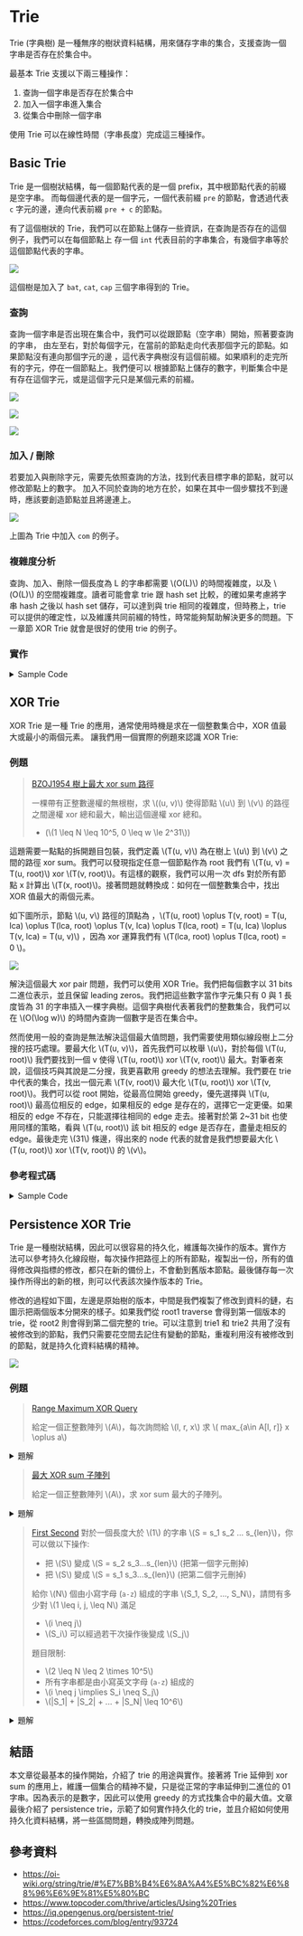 # Trie

Trie (字典樹) 是一種無序的樹狀資料結構，用來儲存字串的集合，支援查詢一個字串是否存在於集合中。

最基本 Trie 支援以下兩三種操作：

1. 查詢一個字串是否存在於集合中
2. 加入一個字串進入集合
3. 從集合中刪除一個字串

使用 Trie 可以在線性時間（字串長度）完成這三種操作。

## Basic Trie

Trie 是一個樹狀結構，每一個節點代表的是一個 prefix，其中根節點代表的前綴是空字串。
而每個邊代表的是一個字元，一個代表前綴 `pre` 的節點，會透過代表 `c` 字元的邊，連向代表前綴 `pre + c` 的節點。

有了這個樹狀的 Trie，我們可以在節點上儲存一些資訊，在查詢是否存在的這個例子，我們可以在每個節點上
存一個 `int` 代表目前的字串集合，有幾個字串等於這個節點代表的字串。

![](./image/p1.jpg)

這個樹是加入了 `bat`, `cat`, `cap` 三個字串得到的 Trie。

### 查詢

查詢一個字串是否出現在集合中，我們可以從跟節點（空字串）開始，照著要查詢的字串，
由左至右，對於每個字元，在當前的節點走向代表那個字元的節點。如果節點沒有連向那個字元的邊
，這代表字典樹沒有這個前綴。如果順利的走完所有的字元，停在一個節點上。我們便可以
根據節點上儲存的數字，判斷集合中是有存在這個字元，或是這個字元只是某個元素的前綴。

![](./image/p2.jpg)

![](./image/p3.jpg)

![](./image/p4.jpg)

### 加入 / 刪除

若要加入與刪除字元，需要先依照查詢的方法，找到代表目標字串的節點，就可以修改節點上的數字。
加入不同於查詢的地方在於，如果在其中一個步驟找不到邊時，應該要創造節點並且將邊連上。

![](./image/p5.jpg)

上圖為 Trie 中加入 `com` 的例子。

### 複雜度分析

查詢、加入、刪除一個長度為 L 的字串都需要 \\(O(L)\\) 的時間複雜度，以及 \\(O(L)\\) 的空間複雜度。讀者可能會拿 trie 跟 hash set 比較，的確如果考慮將字串 hash 之後以 hash set 儲存，可以達到與 trie 相同的複雜度，但時務上，trie 可以提供的確定性，以及維護共同前綴的特性，時常能夠幫助解決更多的問題。下一章節 XOR Trie 就會是很好的使用 trie 的例子。

### 實作

<details><summary> Sample Code </summary>


```cpp
#include <bits/stdc++.h>

template<typename T, std::size_t _Nm>
class TrieNode {
private:
  template<typename IT>
  TrieNode* get(IT begin, IT end, bool create=false) {
    if (begin == end) {
      return this;
    }

    auto &next_node = _next_ptr[*begin];
    if (next_node == nullptr && create) {
      next_node = std::make_unique<TrieNode>();
    }

    return next_node == nullptr ? nullptr : next_node->get(std::next(begin), end, create);
  }
public:
  std::array<std::unique_ptr<TrieNode>, _Nm> _next_ptr;
  T _data;

  TrieNode() : _next_ptr(), _data() {}

  template<typename C>
  TrieNode* get(const C &c, bool create=false) {
    return get(std::begin(c), std::end(c), create);
  }
};
```

</details>

## XOR Trie

XOR Trie 是一種 Trie 的應用，通常使用時機是求在一個整數集合中，XOR 值最大或最小的兩個元素。 讓我們用一個實際的例題來認識 XOR Trie:

### 例題
> [BZOJ1954 樹上最大 xor sum 路徑](#)
> 
> 一棵帶有正整數邊權的無根樹，求 \\((u, v)\\) 使得節點 \\(u\\) 到 \\(v\\) 的路徑之間邊權 xor 總和最大，輸出這個邊權 xor 總和。
> 
> - (\\(1 \leq N \leq 10^5, 0 \leq w \le 2^31\\))
 
這題需要一點點的拆開題目包裝，我們定義 \\(T(u, v)\\) 為在樹上 \\(u\\) 到 \\(v\\) 之間的路徑 xor sum。我們可以發現指定任意一個節點作為 root 我們有 \\(T(u, v) = T(u, root)\\) xor \\(T(v, root)\\)。有這樣的觀察，我們可以用一次 dfs 對於所有節點 x 計算出 \\(T(x, root)\\)。接著問題就轉換成：如何在一個整數集合中，找出 XOR 值最大的兩個元素。

如下圖所示，節點 \\(u, v\\) 路徑的頂點為 ，\\(T(u, root) \oplus T(v, root) = T(u, lca) \oplus T(lca, root) \oplus T(v, lca) \oplus T(lca, root) = T(u, lca) \loplus T(v, lca) = T(u, v)\\) ，因為 xor 運算我們有 \\(T(lca, root) \oplus T(lca, root) = 0 \\)。

![](./image/tree.jpg)

解決這個最大 xor pair 問題，我們可以使用 XOR Trie。我們把每個數字以 31 bits 二進位表示，並且保留 leading zeros。我們把這些數字當作字元集只有 0 與 1 長度皆為 31 的字串插入一棵字典樹。這個字典樹代表著我們的整數集合，我們可以在 \\(O(\log w)\\) 的時間內查詢一個數字是否在集合中。

然而使用一般的查詢是無法解決這個最大值問題，我們需要使用類似線段樹上二分搜的技巧處理。要最大化 \\(T(u, v)\\)，首先我們可以枚舉 \\(u\\)，對於每個 \\(T(u, root)\\) 我們要找到一個 v 使得 \\(T(u, root)\\) xor \\(T(v, root)\\) 最大。對筆者來說，這個技巧與其說是二分搜，我更喜歡用 greedy 的想法去理解。我們要在 trie 中代表的集合，找出一個元素 \\(T(v, root)\\) 最大化 \\(T(u, root)\\) xor \\(T(v, root)\\)。我們可以從 root 開始，從最高位開始 greedy，優先選擇與 \\(T(u, root)\\) 最高位相反的 edge，如果相反的 edge 是存在的，選擇它一定更優。如果相反的 edge 不存在，只能選擇往相同的 edge 走去。接著對於第 2~31 bit 也使用同樣的策略，看與 \\(T(u, root)\\) 該 bit 相反的 edge 是否存在，盡量走相反的 edge。最後走完 \\(31\\) 條邊，得出來的 node 代表的就會是我們想要最大化 \\(T(u, root)\\) xor \\(T(v, root)\\) 的 \\(v\\)。

### 參考程式碼

<details><summary> Sample Code </summary>

  ```cpp
#include <bits/stdc++.h>

template<typename T, std::size_t _Nm>
class TrieNode {
private:
  template<typename IT>
  TrieNode* get(IT begin, IT end, bool create=false) {
    if (begin == end) {
      return this;
    }

    auto &next_node = _next_ptr[*begin - '0'];
    if (next_node == nullptr && create) {
      next_node = std::make_unique<TrieNode>();
    }

    return next_node == nullptr ? nullptr : next_node->get(std::next(begin), end, create);
  }
public:
  std::array<std::unique_ptr<TrieNode>, _Nm> _next_ptr;
  T _data;

  TrieNode() : _next_ptr(), _data() {}

  template<typename C>
  TrieNode* get(const C &c, bool create=false) {
    return get(std::begin(c), std::end(c), create);
  }
};

using Edges = std::vector<std::vector<std::pair<int, int>>>;

void DFSXorPathSum(int node, const Edges &edges, std::vector<int> &xor_sum) {
  for (auto [child, weight]: edges[node]) {
    if (xor_sum[child] == -1) {
      xor_sum[child] = xor_sum[node] ^ weight;
      DFSXorPathSum(child, edges, xor_sum);
    }
  }
}

int main() {
  std::ios_base::sync_with_stdio(0);
  std::cin.tie(0);
  int n;
  std::cin >> n;
  Edges edges(n);
  for (int i = 0; i < n - 1; ++i) {
    int u, v, w;
    std::cin >> u >> v >> w;
    u--, v--;
    edges[u].emplace_back(v, w);
    edges[v].emplace_back(u, w);
  }

  std::vector<int> xor_sum(n, -1);
  xor_sum[0] = 0;
  DFSXorPathSum(0, edges, xor_sum);

  TrieNode<int, 2> root;
  for (int i = 0; i < n; ++i) {
    const std::string value = std::bitset<31>(xor_sum[i]).to_string();
    root.get(value, true);
  }

  int t_u_v_max = 0;
  for (int i = 0; i < n; ++i) {
    const std::string t_u_root = std::bitset<31>(xor_sum[i]).to_string();
    auto *itr = &root;
    int t_v_root = 0;
    for (int b = 30; b >= 0; --b) {
      int flip = '1' - t_u_root[30 - b];
      int edge = itr->_next_ptr[flip] ? flip : (1 - flip);
      t_v_root += edge << b;
      itr = itr->_next_ptr[edge].get();
    }
    t_u_v_max = std::max(t_u_v_max, t_v_root ^ xor_sum[i]);
  }

  std::cout << t_u_v_max << std::endl;
}
```
</details>

## Persistence XOR Trie

Trie 是一種樹狀結構，因此可以很容易的持久化，維護每次操作的版本。實作方法可以參考持久化線段樹，每次操作把路徑上的所有節點，複製出一份，所有的值得修改與指標的修改，都只在新的備份上，不會動到舊版本節點。最後儲存每一次操作所得出的新的根，則可以代表該次操作版本的 Trie。

修改的過程如下圖，左邊是原始樹的版本，中間是我們複製了修改到資料的鏈，右圖示把兩個版本分開來的樣子。如果我們從 root1 traverse 會得到第一個版本的 trie，從 root2 則會得到第二個完整的 trie。可以注意到 trie1 和 trie2 共用了沒有被修改到的節點，我們只需要花空間去記住有變動的節點，重複利用沒有被修改到的節點，就是持久化資料結構的精神。

![](./image/presistence_trie.jpg)

### 例題

> [Range Maximum XOR Query](#)
> 
> 給定一個正整數陣列 \\(A\\)，每次詢問給 \\(l, r, x\\) 求 \\( max\_{a\in A[l, r]} x \oplus a\\)

<details><summary> 題解 </summary>
假如這題詢問不是子陣列，而是整個陣列，那我們可以用 XOR Trie 的技巧解決。與上面例題相似，我們可以使用 greedy algorithm (binary search on tree) 的技巧，從根開始，盡量選擇與 \\(x\\) 想法的位元。

但這個問題變成區間詢問，因此我們可以使用 persistence xor trie 解決。這題的 trie 我們每個節點要維護每個節點，其子樹代表的集合有幾個元素。接著，我們把陣列 A 的元素從左至右依序加入 persistence trie，第 \\(0\\) 號版本是一個 root 代表一個空集合的 trie，接著加入第 \\(i\\) 個元素時，所產生的根節點，儲存為版本 \\(i\\) 的根節點。

有的這樣的 persistence xor trie 我們可以透過比較第 \\(r\\) 個版本，與第 \\(l - 1\\) 個版本，我們可以從第 \\(i\\) 個版本知道陣列 \\(A[1]...A[i]\\) 中，前綴為 \\(s\\) 的字串有幾個（查詢子樹元素總和）。因此我們可以透過相減 \\(r\\) 版本與 \\(l-1\\) 版本的子樹元素總和，求出陣列\\(A[l]...A[r]\\) 中，有多少前綴為 \\(s\\) 的元素。

我們成功把區間問題，透過版本的比較，轉換成原本的陣列問題。相減兩個 trie 得到的虛擬 trie，可以作為一個代表子陣列的 trie 使用。我們可以透過 greedy algorithm (binary search on tree) 的技巧，解決這個問題。（詳細作法見上個章節題解）

#### 複雜度分析

考慮到每次新增會增加一個長度為 \\(L\\) 所會創造出的節點數還是 \\(O(L)\\)，時間複雜度和空間複雜度與一般的 trie 一樣皆是線性於操作的字串長度。

#### 參考程式碼

<details><summary> Sample Code </summary>

```cpp
#include <bits/stdc++.h>

const int kMaxBits = 30;
class TrieNode {
 public:
  std::shared_ptr<TrieNode> Add(int value, int index) {
    auto new_node = std::make_shared<TrieNode>(*this);
    if (index == -1) {
      ++new_node->size_;
    } else {
      int bit = (value >> index) & 1;
      if (!new_node->next_[bit]) {
        new_node->next_[bit] = std::make_shared<TrieNode>();
      }
      new_node->next_[bit] = new_node->next_[bit]->Add(value, index - 1);
      new_node->Pull();
    }
    return new_node;
  }

  void Pull() {
    size_ = 0;
    for (int i : {0, 1}) {
      if (next_[i]) {
        size_ += next_[i]->size_;
      }
    }
  }

  std::array<std::shared_ptr<TrieNode>, 2> next_;
  int size_;

  TrieNode() : next_(), size_() {}
  TrieNode(const TrieNode&) = default;
};

int main() {
  int n, q;
  std::cin >> n >> q;

  std::vector<std::shared_ptr<TrieNode>> node_version;
  node_version.push_back(std::make_shared<TrieNode>());

  for (int i = 1; i <= n; ++i) {
    int value;
    std::cin >> value;
    auto new_node = node_version.back()->Add(value, kMaxBits);
    node_version.push_back(new_node);
  }

  for (int _ = 0; _ < q; ++_) {
    int l, r, a;
    std::cin >> l >> r >> a;

    auto l_node = node_version[l - 1];
    auto r_node = node_version[r];

    auto Next = [](auto node, int b) {
      return node ? node->next_[b] : nullptr;
    };

    auto GetSize = [](auto node, int b) {
      if (node && node->next_[b]) {
        return node->next_[b]->size_;
      } else {
        return 0;
      }
    };

    int best_b = 0;
    for (int j = kMaxBits; j >= 0; --j) {
      int bit = (a >> j) & 1;
      int size = GetSize(r_node, !bit) - GetSize(l_node, !bit);
      if (size > 0) {
        r_node = Next(r_node, !bit);
        l_node = Next(l_node, !bit);
        best_b += (!bit) << j;
      } else {
        r_node = Next(r_node, bit);
        l_node = Next(l_node, bit);
        best_b += (bit) << j;
      }
    }
    std::cout << (a ^ best_b) << std::endl;
  }
}
```

</details>
</details>

> [最大 XOR sum 子陣列](#)
> 
> 給定一個正整數陣列 \\(A\\)，求 xor sum 最大的子陣列。

<details><summary> 題解 </summary>

這題可以透過前綴和的技巧。定義 \\(X(L, R) = A[L] \oplus A[L+1] \oplus ... \oplus A[R] \\)，我們對於所有 \\(1 \leq i \leq N\\) 計算 \\(P(i) = X(1, i)\\)。因為 \\(\forall x \geq 0, x \oplus x = 0\\)，我們可以推得 \\(X(L, R) = X(1, L - 1) \oplus X(1, R)\\)。因此最大化 \\(X(L, R)\\) 其實就相當於找到兩個元素 \\(L, R\\) 最大化 \\(P(L - 1) \oplus P(R)\\)

因此我們同樣可以使用 xor trie 的技巧，先將所有 \\(P(i)\\)加入 xor trie，接著我們枚舉第一個元素 L，我們即可以在 trie 中尋找最大化 \\(P(L) \oplus P(R)\\) 的 R。

</details>

> [First Second](#)
> 對於一個長度大於 \\(1\\) 的字串 \\(S = s_1 s_2 ... s_{len}\\)，你可以做以下操作:
> 
> - 把 \\(S\\) 變成 \\(S = s_2 s_3...s_{len}\\) (把第一個字元刪掉)
> - 把 \\(S\\) 變成 \\(S = s_1 s_3...s_{len}\\) (把第二個字元刪掉)
> 
> 給你 \\(N\\) 個由小寫字母 (`a-z`) 組成的字串 \\(S_1, S_2, ..., S_N\\)，請問有多少對 \\(1 \leq i, j, \leq N\\) 滿足
> 
> - \\(i \neq j\\)
> - \\(S_i\\) 可以經過若干次操作後變成 \\(S_j\\)
> 
> 題目限制:
> 
> - \\(2 \leq N \leq 2 \times 10^5\\)
> - 所有字串都是由小寫英文字母 (`a-z`) 組成的
> - \\(i \neq j \implies S_i \neq S_j\\)
> - \\(|S_1| + |S_2| + ... + |S_N| \leq 10^6\\)

<details><summary> 題解 </summary>

定義 \\(len_i = |S_i|\\)
首先我們可以觀察到，\\(S_i\\)可以經過若干次操作後變成 \\(S_j\\) 的充分必要條件是:

> \\(S_j[2,] = S_i[len_i-len_j+2,]\\) 且 \\(S_j[1]\\) 有出現在 \\(S_i[,len_i-len_j+1]\\) 當中

註: 對於一個字串 \\(S = s_1s_2...s_{len}\\)，\\(S[i]\\) 表示字元 \\(s_i\\)，\\(S[i,]\\) 表示後綴 \\(s_is_2...s_{len}\\)，\\(S[,i]\\) 表示前綴 \\(s_1s_2...s_{i}\\)，\\(S[i,j]\\) 表示子字串 \\(s_is_2...s_{j}\\)

把所有字串反過來，則條件變成

> \\(S_j[,len_j-1] = S_i[,len_j-1]\\) 且 \\(S_j[len_j]\\) 有出現在 \\(S_i[len_j,]\\) 當中

把所有字串加到一個 `Trie` 裡面
考慮固定 \\(S_j\\) 然後算有多少 \\(S_i\\) 滿足條件:
讓 \\(u\\) 表示 \\(S_j[,len_j-1]\\) 在 trie 上的節點，那麼我們要算的是有多少 \\(S_i\\) 使得 \\(S_i\\) 在 trie 上的節點 \\(v\\) 是 \\(u\\) 的子孫，且 \\(u \rightsquigarrow v\\) 路上會用到字元 \\(S_j[len_j]\\)。

定義 \\(f[u] [c] = \\) 有多少 \\(S_i\\) 使得 \\(S_i\\) 在 trie 上的節點 \\(v\\) 是 \\(u\\) 的子孫，且 \\(u \rightsquigarrow v\\) 路上會用到字元 \\(c\\)

假設我們可以算出 \\(f\\)，那麼整個問題就解決了: 對於每個 \\(S_j\\) 找出 \\(S_j[,len_j-1]\\) 在 trie 上的節點 \\(u\\)，然後把 \\(dp[u]S[len_j]] - 1\\) 加到答案裡 (\\(-1\\) 是因為要扣掉 \\(S_j\\) 自己的貢獻)。

那麼要如何快速的計算 \\(f\\) 呢? 由於 trie 是一個樹狀的結構，可以用樹 DP 來求出 \\(f\\): \\(f[u] [c] = (\sum*{u \xrightarrow{c'}v, c'\neq c} f[v] [c]) + (g[v] \text{ if } u \xrightarrow{c}v )\\)
\\(g[u]\\) 表示有多少 \\(S_i\\) 使得 \\(S_i\\) 在 trie 上的節點 \\(v\\) 是 \\(u\\) 的子孫，\\(g\\) 同樣可以用樹 DP 來求出: \\(g[u] = (\sum*{u\xrightarrow{c}v}{g[v]}) + [u\text{ 是某個 } S_i\text{ 對應到的節點}]\\)

總時間複雜度 \\(O(\sum(len_i) \cdot |\Sigma|)\\)

<details><summary> Sample Code </summary>

```cpp!
#include <bits/stdc++.h>

using namespace std;

const int N = 1e6 + 7;

int new_node = 0;
int t[N][26], f[N][26], g[N], is_end[N];

int add(string s) { // returns the node corresponding to s.substr(s.size() - 1)
  int u = 0, prev_u = 0;
  for(char c:s) {
    int cc = c - 'a';
    if(t[u][cc] == 0) t[u][cc] = ++new_node;
    prev_u = u;
    u = t[u][cc];
  }
  is_end[u]++;
  return prev_u;
}

void calc_dp(int u) {
  g[u] = is_end[u];
  for(int c = 0; c < 26; c++) {
    int v = t[u][c];
    if(v == 0) continue;
    calc_dp(v);
    g[u] += g[v];
  }
  for(int c = 0; c < 26; c++) {
    for(int cc = 0; cc < 26; cc++) {
      int v = t[u][cc];
      if(v == 0) continue;
      if(c == cc) f[u][c] += g[v];
      else f[u][c] += f[v][c];
    }
  }
}

int main()
{
  ios::sync_with_stdio(0); cin.tie(0);

  int n;
  cin >> n;
  vector<string> s(n);
  vector<int> u(n);
  for(int i = 0; i < n; i++) {
    cin >> s[i];
    reverse(s[i].begin(), s[i].end());
    u[i] = add(s[i]);
  }
  calc_dp(0);
  long long ans = 0;
  for(int i = 0; i < n; i++) {
    ans += f[u[i]][s[i].back() - 'a'] - 1;
  }
  cout << ans << '\n';
}
```

</details>
</details>

## 結語

本文章從最基本的操作開始，介紹了 trie 的用途與實作。接著將 Trie 延伸到 xor sum 的應用上，維護一個集合的精神不變，只是從正常的字串延伸到二進位的 01 字串。因為表示的是數字，因此可以使用 greedy 的方式找集合中的最大值。文章最後介紹了 persistence trie，示範了如何實作持久化的 trie，並且介紹如何使用持久化資料結構，將一些區間問題，轉換成陣列問題。

## 參考資料

- https://oi-wiki.org/string/trie/#%E7%BB%B4%E6%8A%A4%E5%BC%82%E6%88%96%E6%9E%81%E5%80%BC
- https://www.topcoder.com/thrive/articles/Using%20Tries
- https://iq.opengenus.org/persistent-trie/
- https://codeforces.com/blog/entry/93724
